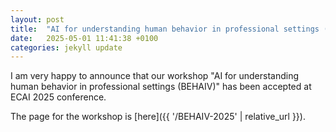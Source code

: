 ```yaml
---
layout: post
title:  "AI for understanding human behavior in professional settings (BEHAIV) workshop at ECAI 2025"
date:   2025-05-01 11:41:38 +0100
categories: jekyll update
---
```

I am very happy to announce that our workshop "AI for understanding human behavior in professional settings (BEHAIV)" has been accepted at ECAI 2025 conference.

The page for the workshop is [here]({{ '/BEHAIV-2025' | relative_url }}).
